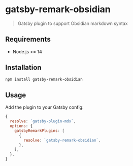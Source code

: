 # gatsby-remark-obsidian

> Gatsby plugin to support Obsidian markdown syntax

## Requirements

- Node.js >= 14

## Installation

```bash
npm install gatsby-remark-obsidian
```

## Usage

Add the plugin to your Gatsby config:

```js
{
  resolve: `gatsby-plugin-mdx`,
  options: {
    gatsbyRemarkPlugins: [
      {
        resolve: `gatsby-remark-obsidian`,
      },
    ],
  },
}
```
